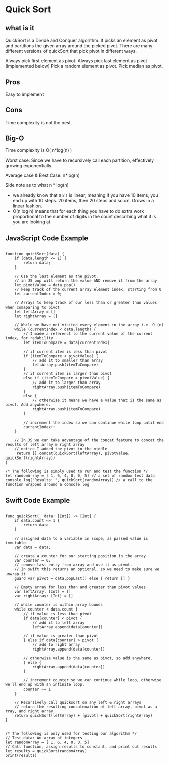 # Quick Sort

## what is it
QuickSort is a Divide and Conquer algorithm. It picks an element as pivot and partitions the given array around the picked pivot. There are many different versions of quickSort that pick pivot in different ways.

Always pick first element as pivot.
Always pick last element as pivot (implemented below)
Pick a random element as pivot.
Pick median as pivot.

## Pros
Easy to implement 

## Cons 
Time complexity is not the best.

## Big-O
Time complexity is O( n*log(n) )

Worst case:
Since we have to recursively call each partition, effectively growing exponentially.  

Average case & Best Case:
n*log(n)

Side note as to what n * log(n)
- we already know that `O(n)` is linear, meaning if you have 10 items, you end up with 10 steps. 20 items, then 20 steps and so on. Grows in a linear fashion.
-  O(n log n) means that for each thing you have to do extra work proportional to the number of digits in the count describing what it is you are looking at.


## JavaScript Code Example 
```

function quickSort(data) {
    if (data.length <= 1) {
        return data;
    }
    
    // Use the last element as the pivot. 
    // in JS pop will return the value AND remove it from the array
    let pivotValue = data.pop() 
    // keep track of the current array element index, starting from 0
    let currentIndex = 0;
    
    // Arrays to keep track of our less than or greater than values when comaparing to pivot
    let leftArray = []
    let rightArray = []
    
    // While we have not visited every element in the array i.e  O (n)
    while (currentIndex < data.length) {
        // I made a referenct to the current value of the current index, for redability
        let itemToCompare = data[currentIndex]

        // if current item is less than pivot
        if (itemToCompare < pivotValue) {
            // add it to smaller than array
            leftArray.push(itemToCompare)
        }
        // if current item is larger than pivot 
        else if (itemToCompare > pivotValue) {
            // add it to larger than array
            rightArray.push(itemToCompare)
        }
        else {
            // otherwise it means we have a value that is the same as pivot. Add anywhere.
            rightArray.push(itemToCompare)
        }
        
        // increment the index so we can continue while loop until end
        currentIndex++
    }

    // In JS we can take advantage of the concat feature to concat the results of left array & right array
    // notice I added the pivot in the middle
     return [].concat(quickSort(leftArray), pivotValue, quickSort(rightArray))
}

/* The following is simply used to run and test the function */ 
let randomArray = [ 1, 6, 4, 0, 0, 5] // a set of random test data 
console.log("Results: ", quickSort(randomArray)) // a call to the function wrapped around a console log

```


## Swift Code Example
```

func quickSort(_ data: [Int]) -> [Int] {
    if data.count <= 1 {
        return data
    }
    
    // assigned data to a variable in scope, as passed value is immutable.
    var data = data;
    
    // create a counter for our starting position in the array
    var counter = 0;
    // remove last entry from array and use it as pivot.
    // In swift this returns an optional, so we need to make sure we unwrap it
    guard var pivot = data.popLast() else { return [] }
    
    // Empty array for less than and greater than pivot values
    var leftArray: [Int] = []
    var rightArray: [Int] = []
    
    // while counter is within array bounds 
    while counter < data.count {
        // if value is less than pivot
        if data[counter] < pivot {
            // add it to left array
            leftArray.append(data[counter])
        
        // if value is greater than pivot 
        } else if data[counter] > pivot {
            // add to right array
            rightArray.append(data[counter])
            
        // otherwise value is the same as pivot, so add anywhere.
        } else {
            rightArray.append(data[counter])
        }
        
        // increment counter so we can continue while loop, otherwise we'll end up with an infinite loop.
        counter += 1
    }
    
    // Recursively call quicksort on any left & right arrays 
    // return the resulting concatenation of left array, pivot as a rray, and right array.
    return quickSort(leftArray) + [pivot] + quickSort(rightArray)
}


/* The following is only used for testing our algorithm */
// Test data: An array of integers 
let randomArray = [ 1, 6, 4, 0, 0, 5] 
// Call function, assign results to constant, and print out results 
let results = quickSort(randomArray)
print(results)
```
